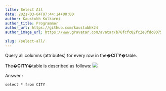 ```yaml
---
title: Select All
date: 2021-03-04T07:44:14+00:00
author: Kaustubh Kulkarni
author_title: Programmer
author_url: https://github.com/kaustubhk24
author_image_url: https://www.gravatar.com/avatar/b76fcfc82fc2e8fdc8075636f1735f61?s=200

slug: /select-all/
---
```

Query all columns (attributes) for every row in the�**CITY**�table.

The�**CITY**�table is described as follows:
![](http://www.kaustubh.codes/imgs/wp-content/uploads/2021/03/sql-1.jpg) 

Answer :

```vb title="file.vb"
select * from CITY
```